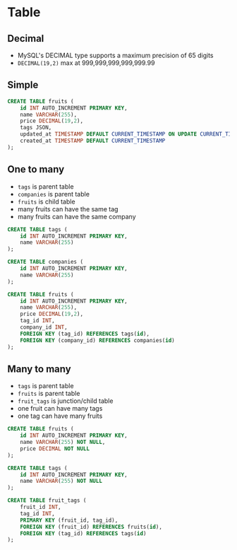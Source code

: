 # Table

## Decimal

* MySQL's DECIMAL type supports a maximum precision of 65 digits
* `DECIMAL(19,2)` max at 999,999,999,999,999.99

## Simple

```sql
CREATE TABLE fruits (
    id INT AUTO_INCREMENT PRIMARY KEY,
    name VARCHAR(255),
    price DECIMAL(19,2),
    tags JSON,
    updated_at TIMESTAMP DEFAULT CURRENT_TIMESTAMP ON UPDATE CURRENT_TIMESTAMP,
    created_at TIMESTAMP DEFAULT CURRENT_TIMESTAMP
);
```

## One to many

* `tags` is parent table
* `companies` is parent table
* `fruits` is child table
* many fruits can have the same tag
* many fruits can have the same company

```sql
CREATE TABLE tags (
    id INT AUTO_INCREMENT PRIMARY KEY,
    name VARCHAR(255)
);

CREATE TABLE companies (
    id INT AUTO_INCREMENT PRIMARY KEY,
    name VARCHAR(255)
);

CREATE TABLE fruits (
    id INT AUTO_INCREMENT PRIMARY KEY,
    name VARCHAR(255),
    price DECIMAL(19,2),
    tag_id INT,
    company_id INT,
    FOREIGN KEY (tag_id) REFERENCES tags(id),
    FOREIGN KEY (company_id) REFERENCES companies(id)
);
```

## Many to many

* `tags` is parent table
* `fruits` is parent table
* `fruit_tags` is junction/child table
* one fruit can have many tags
* one tag can have many fruits

```sql
CREATE TABLE fruits (
    id INT AUTO_INCREMENT PRIMARY KEY,
    name VARCHAR(255) NOT NULL,
    price DECIMAL NOT NULL
);

CREATE TABLE tags (
    id INT AUTO_INCREMENT PRIMARY KEY,
    name VARCHAR(255) NOT NULL
);

CREATE TABLE fruit_tags (
    fruit_id INT,
    tag_id INT,
    PRIMARY KEY (fruit_id, tag_id),
    FOREIGN KEY (fruit_id) REFERENCES fruits(id),
    FOREIGN KEY (tag_id) REFERENCES tags(id)
);
```
